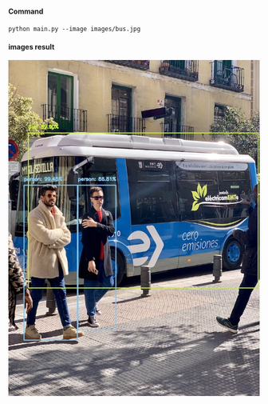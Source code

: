 #### Command
```
python main.py --image images/bus.jpg
```

#### images result
![alt text](images/output/bus.jpg)
